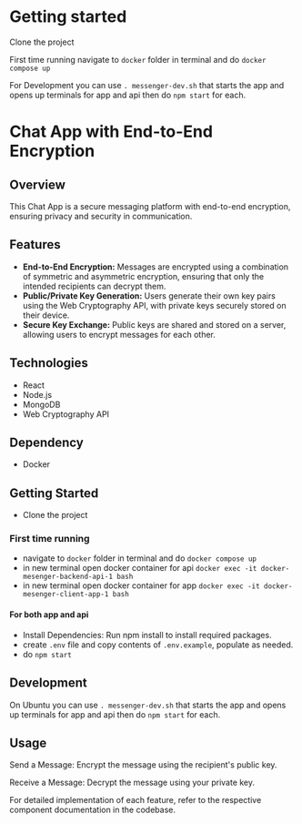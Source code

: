 # Getting started

Clone the project

First time running navigate to `docker` folder in terminal and do `docker compose up`

For Development you can use `. messenger-dev.sh` that starts the app and opens up terminals for app and api then do `npm start` for each.

# Chat App with End-to-End Encryption

## Overview

This Chat App is a secure messaging platform with end-to-end encryption, ensuring privacy and security in communication.

## Features

- **End-to-End Encryption:** Messages are encrypted using a combination of symmetric and asymmetric encryption, ensuring that only the intended recipients can decrypt them.
- **Public/Private Key Generation:** Users generate their own key pairs using the Web Cryptography API, with private keys securely stored on their device.
- **Secure Key Exchange:** Public keys are shared and stored on a server, allowing users to encrypt messages for each other.

## Technologies

- React
- Node.js
- MongoDB
- Web Cryptography API

## Dependency

- Docker

## Getting Started

- Clone the project

### First time running

- navigate to `docker` folder in terminal and do `docker compose up`
- in new terminal open docker container for api `docker exec -it docker-mesenger-backend-api-1 bash`
- in new terminal open docker container for app `docker exec -it docker-mesenger-client-app-1 bash`

#### For both app and api

- Install Dependencies: Run npm install to install required packages.
- create `.env` file and copy contents of `.env.example`, populate as needed.
- do `npm start`

## Development

On Ubuntu you can use `. messenger-dev.sh` that starts the app and opens up terminals for app and api then do `npm start` for each.

## Usage

Send a Message: Encrypt the message using the recipient's public key.

Receive a Message: Decrypt the message using your private key.

For detailed implementation of each feature, refer to the respective component documentation in the codebase.
